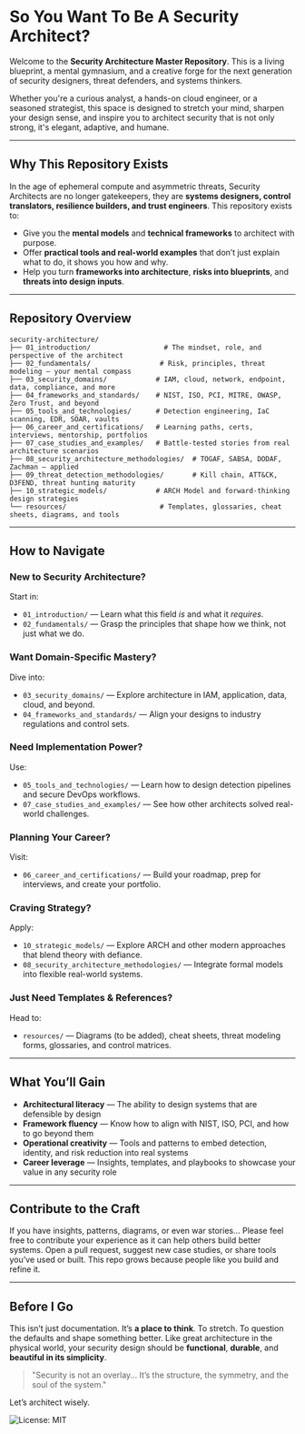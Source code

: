 # So You Want To Be A Security Architect?

Welcome to the **Security Architecture Master Repository**. This is a living blueprint, a mental gymnasium, and a creative forge for the next generation of security designers, threat defenders, and systems thinkers.

Whether you're a curious analyst, a hands-on cloud engineer, or a seasoned strategist, this space is designed to stretch your mind, sharpen your design sense, and inspire you to architect security that is not only strong, it's elegant, adaptive, and humane.

---

## Why This Repository Exists

In the age of ephemeral compute and asymmetric threats, Security Architects are no longer gatekeepers, they are **systems designers, control translators, resilience builders, and trust engineers**. This repository exists to:

- Give you the **mental models** and **technical frameworks** to architect with purpose.
- Offer **practical tools and real-world examples** that don’t just explain what to do, it shows you how and why.
- Help you turn **frameworks into architecture**, **risks into blueprints**, and **threats into design inputs**.

---

## Repository Overview

```
security-architecture/
├── 01_introduction/                  # The mindset, role, and perspective of the architect
├── 02_fundamentals/                 # Risk, principles, threat modeling — your mental compass
├── 03_security_domains/            # IAM, cloud, network, endpoint, data, compliance, and more
├── 04_frameworks_and_standards/    # NIST, ISO, PCI, MITRE, OWASP, Zero Trust, and beyond
├── 05_tools_and_technologies/      # Detection engineering, IaC scanning, EDR, SOAR, vaults
├── 06_career_and_certifications/   # Learning paths, certs, interviews, mentorship, portfolios
├── 07_case_studies_and_examples/   # Battle-tested stories from real architecture scenarios
├── 08_security_architecture_methodologies/  # TOGAF, SABSA, DODAF, Zachman — applied
├── 09_threat_detection_methodologies/       # Kill chain, ATT&CK, D3FEND, threat hunting maturity
├── 10_strategic_models/            # ARCH Model and forward-thinking design strategies
└── resources/                       # Templates, glossaries, cheat sheets, diagrams, and tools
```

---

## How to Navigate

### New to Security Architecture?
Start in:
- `01_introduction/` — Learn what this field *is* and what it *requires*.
- `02_fundamentals/` — Grasp the principles that shape how we think, not just what we do.

### Want Domain-Specific Mastery?
Dive into:
- `03_security_domains/` — Explore architecture in IAM, application, data, cloud, and beyond.
- `04_frameworks_and_standards/` — Align your designs to industry regulations and control sets.

### Need Implementation Power?
Use:
- `05_tools_and_technologies/` — Learn how to design detection pipelines and secure DevOps workflows.
- `07_case_studies_and_examples/` — See how other architects solved real-world challenges.

### Planning Your Career?
Visit:
- `06_career_and_certifications/` — Build your roadmap, prep for interviews, and create your portfolio.

### Craving Strategy?
Apply:
- `10_strategic_models/` — Explore ARCH and other modern approaches that blend theory with defiance.
- `08_security_architecture_methodologies/` — Integrate formal models into flexible real-world systems.

### Just Need Templates & References?
Head to:
- `resources/` — Diagrams (to be added), cheat sheets, threat modeling forms, glossaries, and control matrices.

---

## What You’ll Gain
- **Architectural literacy** — The ability to design systems that are defensible by design
- **Framework fluency** — Know how to align with NIST, ISO, PCI, and how to go beyond them
- **Operational creativity** — Tools and patterns to embed detection, identity, and risk reduction into real systems
- **Career leverage** — Insights, templates, and playbooks to showcase your value in any security role

---

## Contribute to the Craft
If you have insights, patterns, diagrams, or even war stories... Please feel free to contribute your experience as it can help others build better systems. Open a pull request, suggest new case studies, or share tools you’ve used or built. This repo grows because people like you build and refine it.

---

## Before I Go
This isn’t just documentation. It’s **a place to think**. To stretch. To question the defaults and shape something better. Like great architecture in the physical world, your security design should be **functional**, **durable**, and **beautiful in its simplicity**.

> "Security is not an overlay... It’s the structure, the symmetry, and the soul of the system."

Let’s architect wisely.

![License: MIT](https://img.shields.io/badge/License-MIT-blue.svg)

